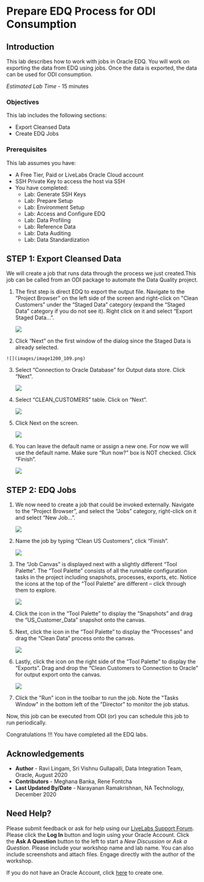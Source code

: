 # Prepare EDQ Process for ODI Consumption

## Introduction

This lab describes how to work with jobs in Oracle EDQ. You will work on exporting the data from EDQ using jobs. Once the data is exported, the data can be used for ODI consumption.

*Estimated Lab Time* - 15 minutes

### Objectives
This lab includes the following sections:
  * Export Cleansed Data
  * Create EDQ Jobs

### Prerequisites
This lab assumes you have:
- A Free Tier, Paid or LiveLabs Oracle Cloud account
- SSH Private Key to access the host via SSH
- You have completed:
    - Lab: Generate SSH Keys
    - Lab: Prepare Setup
    - Lab: Environment Setup
    - Lab: Access and Configure EDQ
    - Lab: Data Profiling
    - Lab: Reference Data
    - Lab: Data Auditing
    - Lab: Data Standardization

    
## **STEP 1:**  Export Cleansed Data
We will create a job that runs data through the process we just created.This job can be called from an ODI package to automate the Data Quality project. 
1.	The first step is direct EDQ to export the output file. Navigate to the “Project Browser” on the left side of the screen and right-click on "Clean Customers” under the “Staged Data” category (expand the “Staged Data” category if you do not see it). Right click on it and select “Export Staged Data…”.

    ![](images/image1200_108.png)

2.	 Click “Next” on the first window of the dialog since the Staged Data is already selected.

    ![](images/image1200_109.png)

3.	Select “Connection to Oracle Database” for Output data store. Click “Next”.

    ![](images/image1200_110.png)

4.	Select “CLEAN_CUSTOMERS” table. Click on “Next”.

    ![](images/image1200_111.png)

5.  Click Next on the screen.

    ![](images/image1200_112.png)

5.	You can leave the default name or assign a new one. For now we will use the default name. Make sure “Run now?” box is NOT checked. Click “Finish”.

    ![](images/image1200_113.png)


## **STEP 2:** EDQ Jobs

1.	We now need to create a job that could be invoked externally. Navigate to the “Project Browser”, and select the “Jobs” category, right-click on it and select “New Job…”.

    ![](images/image1200_114.png)

2.	Name the job by typing “Clean US Customers”, click “Finish”.

    ![](images/image1200_115.png)

3.	The “Job Canvas” is displayed next with a slightly different “Tool Palette”. The “Tool Palette” consists of all the runnable configuration tasks in the project including snapshots, processes, exports, etc. Notice the icons at the top of the “Tool Palette” are different – click through them to explore.

    ![](images/image1200_116.png)

4.	Click the   icon in the “Tool Palette” to display the “Snapshots” and drag the “US\_Customer\_Data” snapshot onto the canvas.

5.	Next, click the   icon in the “Tool Palette” to display the “Processes” and drag the “Clean Data” process onto the canvas.

    ![](images/image1200_117.png)

6.	Lastly, click the  icon on the right side of the “Tool Palette” to display the “Exports”. Drag and drop the “Clean Customers to Connection to Oracle” for output export onto the canvas.

    ![](images/image1200_118.png)

7.	Click the "Run" icon in the toolbar to run the job. Note the "Tasks Window" in the bottom left of the "Director" to monitor the job status.

Now, this job can be executed from ODI (or) you can schedule this job to run periodically.

Congratulations !!! You have completed all the EDQ labs.

## Acknowledgements
* **Author** - Ravi Lingam, Sri Vishnu Gullapalli, Data Integration Team, Oracle, August 2020
* **Contributors** - Meghana Banka, Rene Fontcha
* **Last Updated By/Date** - Narayanan Ramakrishnan, NA Technology, December 2020

## Need Help?
Please submit feedback or ask for help using our [LiveLabs Support Forum](https://community.oracle.com/tech/developers/categories/goldengate-on-premises). Please click the **Log In** button and login using your Oracle Account. Click the **Ask A Question** button to the left to start a *New Discussion* or *Ask a Question*.  Please include your workshop name and lab name.  You can also include screenshots and attach files.  Engage directly with the author of the workshop.

If you do not have an Oracle Account, click [here](https://profile.oracle.com/myprofile/account/create-account.jspx) to create one.
